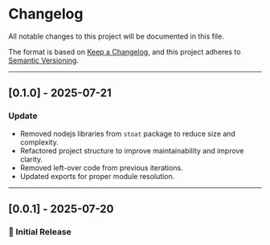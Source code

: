 # Changelog

All notable changes to this project will be documented in this file.

The format is based on [Keep a Changelog](https://keepachangelog.com/en/1.0.0/),
and this project adheres to [Semantic Versioning](https://semver.org/spec/v2.0.0.html).

---

## [0.1.0] - 2025-07-21

### Update

- Removed nodejs libraries from `stoat` package to reduce size and complexity.
- Refactored project structure to improve maintainability and improve clarity.
- Removed left-over code from previous iterations.
- Updated exports for proper module resolution.

---

## [0.0.1] - 2025-07-20

### 🐹 Initial Release
